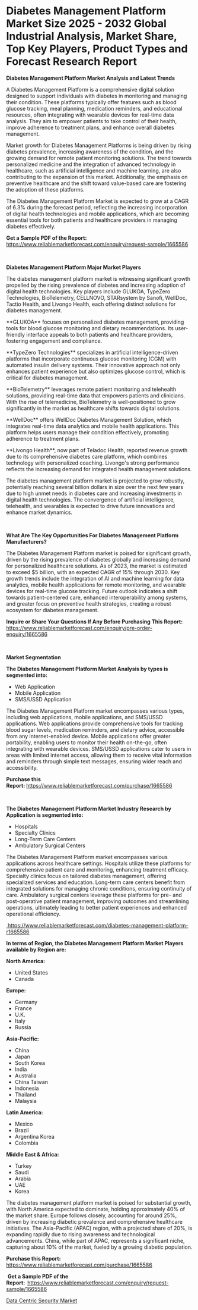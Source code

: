 <p><h1>Diabetes Management Platform Market Size 2025 - 2032 Global Industrial Analysis, Market Share, Top Key Players, Product Types and Forecast Research Report</h1></p><p><strong>Diabetes Management Platform Market Analysis and Latest Trends</strong></p>
<p><p>A Diabetes Management Platform is a comprehensive digital solution designed to support individuals with diabetes in monitoring and managing their condition. These platforms typically offer features such as blood glucose tracking, meal planning, medication reminders, and educational resources, often integrating with wearable devices for real-time data analysis. They aim to empower patients to take control of their health, improve adherence to treatment plans, and enhance overall diabetes management.</p><p>Market growth for Diabetes Management Platforms is being driven by rising diabetes prevalence, increasing awareness of the condition, and the growing demand for remote patient monitoring solutions. The trend towards personalized medicine and the integration of advanced technology in healthcare, such as artificial intelligence and machine learning, are also contributing to the expansion of this market. Additionally, the emphasis on preventive healthcare and the shift toward value-based care are fostering the adoption of these platforms.</p><p>The Diabetes Management Platform Market is expected to grow at a CAGR of 6.3% during the forecast period, reflecting the increasing incorporation of digital health technologies and mobile applications, which are becoming essential tools for both patients and healthcare providers in managing diabetes effectively.</p></p>
<p><strong>Get a Sample PDF of the Report:&nbsp;</strong> <a href="https://www.reliablemarketforecast.com/enquiry/request-sample/1665586?utm_campaign=1903&utm_medium=2&utm_source=Github&utm_content=ia&utm_term=09032025&utm_id=diabetes-management-platform">https://www.reliablemarketforecast.com/enquiry/request-sample/1665586</a></p>
<p>&nbsp;</p>
<p><strong>Diabetes Management Platform Major Market Players</strong></p>
<p><p>The diabetes management platform market is witnessing significant growth propelled by the rising prevalence of diabetes and increasing adoption of digital health technologies. Key players include GLUKOA, TypeZero Technologies, BioTelemetry, CELLNOVO, STARsystem by Sanofi, WellDoc, Tactio Health, and Livongo Health, each offering distinct solutions for diabetes management.</p><p>**GLUKOA** focuses on personalized diabetes management, providing tools for blood glucose monitoring and dietary recommendations. Its user-friendly interface appeals to both patients and healthcare providers, fostering engagement and compliance. </p><p>**TypeZero Technologies** specializes in artificial intelligence-driven platforms that incorporate continuous glucose monitoring (CGM) with automated insulin delivery systems. Their innovative approach not only enhances patient experience but also optimizes glucose control, which is critical for diabetes management. </p><p>**BioTelemetry** leverages remote patient monitoring and telehealth solutions, providing real-time data that empowers patients and clinicians. With the rise of telemedicine, BioTelemetry is well-positioned to grow significantly in the market as healthcare shifts towards digital solutions.</p><p>**WellDoc** offers WellDoc Diabetes Management Solution, which integrates real-time data analytics and mobile health applications. This platform helps users manage their condition effectively, promoting adherence to treatment plans. </p><p>**Livongo Health**, now part of Teladoc Health, reported revenue growth due to its comprehensive diabetes care platform, which combines technology with personalized coaching. Livongo's strong performance reflects the increasing demand for integrated health management solutions.</p><p>The diabetes management platform market is projected to grow robustly, potentially reaching several billion dollars in size over the next few years due to high unmet needs in diabetes care and increasing investments in digital health technologies. The convergence of artificial intelligence, telehealth, and wearables is expected to drive future innovations and enhance market dynamics.</p></p>
<p>&nbsp;</p>
<p><strong>What Are The Key Opportunities For Diabetes Management Platform Manufacturers?</strong></p>
<p><p>The Diabetes Management Platform market is poised for significant growth, driven by the rising prevalence of diabetes globally and increasing demand for personalized healthcare solutions. As of 2023, the market is estimated to exceed $5 billion, with an expected CAGR of 15% through 2030. Key growth trends include the integration of AI and machine learning for data analytics, mobile health applications for remote monitoring, and wearable devices for real-time glucose tracking. Future outlook indicates a shift towards patient-centered care, enhanced interoperability among systems, and greater focus on preventive health strategies, creating a robust ecosystem for diabetes management.</p></p>
<p><strong>Inquire or Share Your Questions If Any Before Purchasing This Report:</strong> <a href="https://www.reliablemarketforecast.com/enquiry/pre-order-enquiry/1665586?utm_campaign=1903&utm_medium=2&utm_source=Github&utm_content=ia&utm_term=09032025&utm_id=diabetes-management-platform">https://www.reliablemarketforecast.com/enquiry/pre-order-enquiry/1665586</a></p>
<p>&nbsp;</p>
<p><strong>Market Segmentation</strong></p>
<p><strong>The Diabetes Management Platform Market Analysis by types is segmented into:</strong></p>
<p><ul><li>Web Application</li><li>Mobile Application</li><li>SMS/USSD Application</li></ul></p>
<p><p>The Diabetes Management Platform market encompasses various types, including web applications, mobile applications, and SMS/USSD applications. Web applications provide comprehensive tools for tracking blood sugar levels, medication reminders, and dietary advice, accessible from any internet-enabled device. Mobile applications offer greater portability, enabling users to monitor their health on-the-go, often integrating with wearable devices. SMS/USSD applications cater to users in areas with limited internet access, allowing them to receive vital information and reminders through simple text messages, ensuring wider reach and accessibility.</p></p>
<p><strong>Purchase this Report:&nbsp;</strong><a href="https://www.reliablemarketforecast.com/purchase/1665586?utm_campaign=1903&utm_medium=2&utm_source=Github&utm_content=ia&utm_term=09032025&utm_id=diabetes-management-platform">https://www.reliablemarketforecast.com/purchase/1665586</a></p>
<p>&nbsp;</p>
<p><strong>The Diabetes Management Platform Market Industry Research by Application is segmented into:</strong></p>
<p><ul><li>Hospitals</li><li>Specialty Clinics</li><li>Long-Term Care Centers</li><li>Ambulatory Surgical Centers</li></ul></p>
<p><p>The Diabetes Management Platform market encompasses various applications across healthcare settings. Hospitals utilize these platforms for comprehensive patient care and monitoring, enhancing treatment efficacy. Specialty clinics focus on tailored diabetes management, offering specialized services and education. Long-term care centers benefit from integrated solutions for managing chronic conditions, ensuring continuity of care. Ambulatory surgical centers leverage these platforms for pre- and post-operative patient management, improving outcomes and streamlining operations, ultimately leading to better patient experiences and enhanced operational efficiency.</p></p>
<p><a href="https://www.reliablemarketforecast.com/diabetes-management-platform-r1665586?utm_campaign=1903&utm_medium=2&utm_source=Github&utm_content=ia&utm_term=09032025&utm_id=diabetes-management-platform">&nbsp;https://www.reliablemarketforecast.com/diabetes-management-platform-r1665586</a></p>
<p><strong>In terms of Region, the Diabetes Management Platform Market Players available by Region are:</strong></p>
<p>
    <p> <strong> North America: </strong>
        <ul>
            <li>United States</li>
            <li>Canada</li>
        </ul>
        </p> 
    <p> <strong> Europe: </strong>
        <ul>
            <li>Germany</li>
            <li>France</li>
            <li>U.K.</li>
            <li>Italy</li>
            <li>Russia</li>
        </ul>
        </p> 
    <p> <strong> Asia-Pacific: </strong>
        <ul>
            <li>China</li>
            <li>Japan</li>
            <li>South Korea</li>
            <li>India</li>
            <li>Australia</li>
            <li>China Taiwan</li>
            <li>Indonesia</li>
            <li>Thailand</li>
            <li>Malaysia</li>
        </ul>
        </p> 
    <p> <strong> Latin America: </strong>
        <ul>
            <li>Mexico</li>
            <li>Brazil</li>
            <li>Argentina Korea</li>
            <li>Colombia</li>
        </ul>
        </p> 
    <p> <strong> Middle East & Africa: </strong>
        <ul>
            <li>Turkey</li>
            <li>Saudi</li>
            <li>Arabia</li>
            <li>UAE</li>
            <li>Korea</li>
        </ul>
    </p>
    </p>
<p><p>The diabetes management platform market is poised for substantial growth, with North America expected to dominate, holding approximately 40% of the market share. Europe follows closely, accounting for around 25%, driven by increasing diabetic prevalence and comprehensive healthcare initiatives. The Asia-Pacific (APAC) region, with a projected share of 20%, is expanding rapidly due to rising awareness and technological advancements. China, while part of APAC, represents a significant niche, capturing about 10% of the market, fueled by a growing diabetic population.</p></p>
<p><strong>Purchase this Report: </strong><a href="https://www.reliablemarketforecast.com/purchase/1665586?utm_campaign=1903&utm_medium=2&utm_source=Github&utm_content=ia&utm_term=09032025&utm_id=diabetes-management-platform">https://www.reliablemarketforecast.com/purchase/1665586</a></p>
<p>&nbsp;<strong>Get a Sample PDF of the Report:&nbsp;&nbsp;</strong><a href="https://www.reliablemarketforecast.com/enquiry/request-sample/1665586?utm_campaign=1903&utm_medium=2&utm_source=Github&utm_content=ia&utm_term=09032025&utm_id=diabetes-management-platform">https://www.reliablemarketforecast.com/enquiry/request-sample/1665586</a></p>
<p><strong></strong></p>
<p><p><a href="https://github.com/irfadac/Market-Research-Report-List-5/blob/main/data-centric-security-market.md?utm_campaign=1903&utm_medium=2&utm_source=Github&utm_content=ia&utm_term=09032025&utm_id=diabetes-management-platform">Data Centric Security Market</a></p></p>